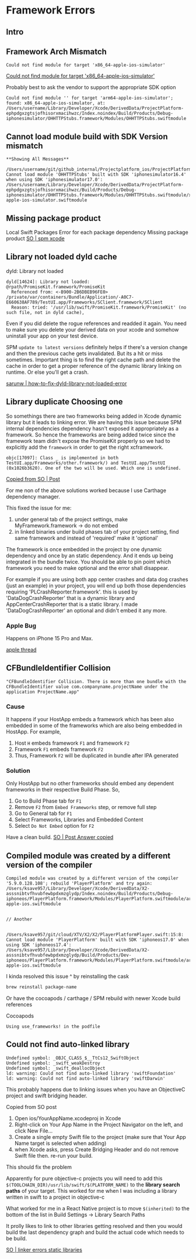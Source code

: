 # Framework Errors

## Intro

## Framework Arch Mismatch

`Could not find module for target 'x86_64-apple-ios-simulator'`

[Could not find module for target 'x86_64-apple-ios-simulator'](https://stackoverflow.com/questions/56957632/could-not-find-module-for-target-x86-64-apple-ios-simulator)

Probably best to ask the vendor to support the appropriate SDK option

```log
Could not find module '' for target 'arm64-apple-ios-simulator'; found: x86_64-apple-ios-simulator, at: /Users/username/Library/Developer/Xcode/DerivedData/ProjectPlatform-ephpdgxzgtsjofhisorxmacihwzc/Index.noindex/Build/Products/Debug-iphonesimulator/OHHTTPStubs.framework/Modules/OHHTTPStubs.swiftmodule
```

## Cannot load module build with SDK Version mismatch

```log
**Showing All Messages**

/Users/username/git/github_internal/Projectplatform_ios/ProjectPlatformTests/ConfigEndpointsTest.swift:14:8: Cannot load module 'OHHTTPStubs' built with SDK 'iphonesimulator16.4' when using SDK 'iphonesimulator17.0': /Users/username/Library/Developer/Xcode/DerivedData/ProjectPlatform-ephpdgxzgtsjofhisorxmacihwzc/Build/Products/Debug-iphonesimulator/OHHTTPStubs.framework/Modules/OHHTTPStubs.swiftmodule/x86_64-apple-ios-simulator.swiftmodule
```

## Missing package product

Local Swift Packages Error for each package dependency Missing package product
[SO | spm xcode](https://stackoverflow.com/questions/69281786/local-swift-packages-stopped-working-in-xcode-13/69793517#69793517)

## Library not loaded dyld cache

dyld: Library not loaded

```log
dyld[14624]: Library not loaded: @rpath/PromiseKit.framework/PromiseKit
  Referenced from: <-B900-2B6DBEB96FE0> /private/var/containers/Bundle/Application/-A0C7-E660638AF789/TestUI.app/Frameworks/SClient.framework/SClient
  Reason: tried: '/usr/lib/swift/PromiseKit.framework/PromiseKit' (no such file, not in dyld cache), 
```

Even if you did delete the rogue references and readded it again. You need to make sure you delete your derived data on your xcode and somehow uninstall your app on your test device.

SPM `update to latest versions` definitely helps if there's a version change and then the previous cache gets invalidated. But its a hit or miss sometimes.
Important thing is to find the right cache path and delete the cache in order to get a proper reference of the dynamic library linking on runtime. Or else you'll get a crash.

[sarunw | how-to-fix-dyld-library-not-loaded-error](https://sarunw.com/posts/how-to-fix-dyld-library-not-loaded-error/)

## Library duplicate Choosing one

So somethings there are two frameworks being added in Xcode dynamic library but it leads to linking error. 
We are having this issue because SPM internal dependencies dependency hasn't exposed it appropriately as a framework. So hence the frameworks are being added twice since the framework team didn't expose the PromiseKit properly so we had to explicitly add the `framework` in order to get the right xcframework.

```log
objc[17097]: Class _ is implemented in both TestUI.app/Frameworks/other.framework/) and TestUI.app/TestUI (0x1026b3620). One of the two will be used. Which one is undefined.
```

[Copied from SO | Post](https://stackoverflow.com/a/71755828/5177704)

For me non of the above solutions worked because I use Carthage dependency manager.

This fixed the issue for me:

1. under general tab of the project settings, make MyFramework.framework -> do not embed
2. in linked binaries under build phases tab of your project setting, find same framework and instead of 'required' make it 'optional'

The framework is once embedded in the project by one dynamic dependency and once by an static dependency. And it ends up being integrated in the bundle twice. You should be able to pin point which framework you need to make optional and the error shall disappear.

For example if you are using both app center crashes and data dog crashes (just an example) in your project, you will end up both those dependencies requiring 'PLCrashReporter.framework'. this is used by 'DataDogCrashReporter' that is a dynamic library and AppCenterCrashReporter that is a static library. I made 'DataDogCrashReporter' an optional and didn't embed it any more.

### Apple Bug

Happens on iPhone 15 Pro and Max.

[apple thread](https://forums.developer.apple.com/forums/thread/751303)




## CFBundleIdentifier Collision

```text
"CFBundleIdentifier Collision. There is more than one bundle with the CFBundleIdentifier value com.companyname.projectName under the application ProjectName.app"
```

### Cause

It happens if your HostApp embeds a framework which has been also embedded in some of the frameworks which are also being embedded in HostApp. For example,

1. Host `H` embeds framework `F1` and framework `F2`
2. Framework `F1` embeds framework `F2`
3. Thus, Framework `F2` will be duplicated in bundle after IPA generated

### Solution

Only HostApp but no other frameworks should embed any dependent frameworks in their respective Build Phase. So,

1. Go to Build Phase tab for `F1`
2. Remove `F2` from `Embed Frameworks` step, or remove full step
3. Go to General tab for `F1`
4. Select Frameworks, Libraries and Embedded Content
5. Select `Do Not Embed` option for `F2`

Have a clean build.
[SO | Post Answer copied](https://stackoverflow.com/a/61623753/5177704)



## Compiled module was created by a different version of the compiler


```log
Compiled module was created by a different version of the compiler '5.9.0.128.108'; rebuild 'PlayerPlatform' and try again: /Users/ksave957/Library/Developer/Xcode/DerivedData/X2-asssnibtvfhvubfewbpdxmzglydp/Index.noindex/Build/Products/Debug-iphoneos/PlayerPlatform.framework/Modules/PlayerPlatform.swiftmodule/arm64-apple-ios.swiftmodule


// Another 

  
/Users/ksave957/git/cloud/XTV/X2/X2/PlayerPlatformPlayer.swift:15:8: Cannot load module 'PlayerPlatform' built with SDK 'iphoneos17.0' when using SDK 'iphoneos17.4': /Users/ksave957/Library/Developer/Xcode/DerivedData/X2-asssnibtvfhvubfewbpdxmzglydp/Build/Products/Dev-iphoneos/PlayerPlatform.framework/Modules/PlayerPlatform.swiftmodule/arm64-apple-ios.swiftmodule
```

I kinda resolved this issue ^ by reinstalling the cask

```sh
brew reinstall package-name
```

Or have the cocoapods / carthage / SPM rebuild with newer Xcode build references

Cocoapods 
```
Using use_frameworks! in the podfile
```





## Could not find auto-linked library


```
Undefined symbol: _OBJC_CLASS_$__TtCs12_SwiftObject
Undefined symbol: _swift_weakDestroy  
Undefined symbol: _swift_deallocObject
ld: warning: Could not find auto-linked library 'swiftFoundation'
ld: warning: Could not find auto-linked library 'swiftDarwin'
```

This probably happens due to linking issues when you have an ObjectiveC project and swift bridging header. 


Copied from SO post

1. Open ios/YourAppName.xcodeproj in Xcode
2. Right-click on Your App Name in the Project Navigator on the left, and click New File…
3. Create a single empty Swift file to the project (make sure that Your App Name target is selected when adding)
4. when Xcode asks, press Create Bridging Header and do not remove Swift file then. re-run your build.

This should fix the problem


Apparently for pure objective-c projects you will need to add this `$(TOOLCHAIN_DIR)/usr/lib/swift/$(PLATFORM_NAME)` to the **library search paths** of your target. This worked for me when I was including a library written in swift to a project in objective-c

What worked for me in a React Native project is to move `$(inherited)` to the bottom of the list in Build Settings -> Library Search Paths

It prolly likes to link to other libraries getting resolved and then you would build the last dependency graph and build the actual code which needs to be build.

[SO | linker errors static libraries](https://stackoverflow.com/questions/52536380/why-do-i-get-ios-linker-errors-with-my-static-libraries)